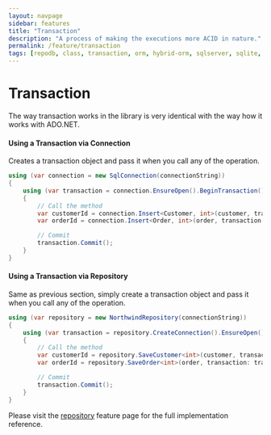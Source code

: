 ```yaml
---
layout: navpage
sidebar: features
title: "Transaction"
description: "A process of making the executions more ACID in nature."
permalink: /feature/transaction
tags: [repodb, class, transaction, orm, hybrid-orm, sqlserver, sqlite, mysql, postgresql]
---
```


# Transaction

The way transaction works in the library is very identical with the way how it works with ADO.NET.

#### Using a Transaction via Connection

Creates a transaction object and pass it when you call any of the operation.

```csharp
using (var connection = new SqlConnection(connectionString))
{
    using (var transaction = connection.EnsureOpen().BeginTransaction())
    {
        // Call the method
        var customerId = connection.Insert<Customer, int>(customer, transaction: transaction);
        var orderId = connection.Insert<Order, int>(order, transaction: transaction);

        // Commit
        transaction.Commit();
    }
}
```

#### Using a Transaction via Repository

Same as previous section, simply create a transaction object and pass it when you call any of the operation.

```csharp
using (var repository = new NorthwindRepository(connectionString))
{
    using (var transaction = repository.CreateConnection().EnsureOpen().BeginTransaction())
    {
        // Call the method
        var customerId = repository.SaveCustomer<int>(customer, transaction: transaction);
        var orderId = repository.SaveOrder<int>(order, transaction: transaction);

        // Commit
        transaction.Commit();
    }
}
```

Please visit the [repository](/feature/repositories) feature page for the full implementation reference.

